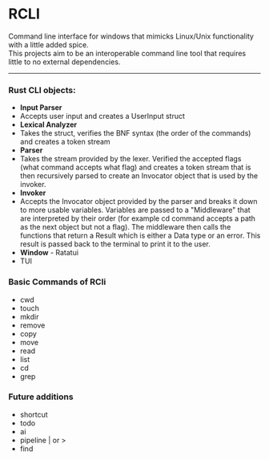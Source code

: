 # RCLI

<p>Command line interface for windows that mimicks Linux/Unix functionality with a little added spice.<br>
This projects aim to be an interoperable command line tool that requires little to no external dependencies.
</p>

---
### Rust CLI objects:
<ul>
    <li> <strong>Input Parser</strong> </li>
	<li> Accepts user input and creates a UserInput struct</li>
	<li> <strong>Lexical Analyzer</strong></li>
	<li> Takes the struct, verifies the BNF syntax (the order of the commands) and creates a token stream</li>
    <li> <strong>Parser</strong></li>
	<li> Takes the stream provided by the lexer. Verified the accepted flags (what command accepts what flag) and creates a token stream that is then recursively parsed to create an Invocator object that is used by the invoker.</li>
    <li> <strong>Invoker</strong></li>
	<li> Accepts the Invocator object provided by the parser and breaks it down to more usable variables. Variables are passed to a "Middleware" that are interpreted by their order (for example cd command accepts a path as the next object but not a flag). The middleware then calls the functions that return a Result which is either a Data type or an error. This result is passed back to the terminal to print it to the user.</li>
	<li> <strong>Window</strong> - Ratatui </li>
	<li> TUI</li>
</ul>

### Basic Commands of RCli
<ul>
	<li> cwd </li>
	<li> touch </li>
	<li> mkdir </li>    
    <li> remove </li>
	<li> copy </li>
    <li> move </li>
    <li> read </li>
    <li> list </li>
    <li> cd </li>
	<li> grep </li>
</ul>

### Future additions
<ul>
	<li> shortcut </li>
	<li> todo </li>
	<li> ai </li>
	<li> pipeline | or > </li>
	<li> find </li>
</ul>